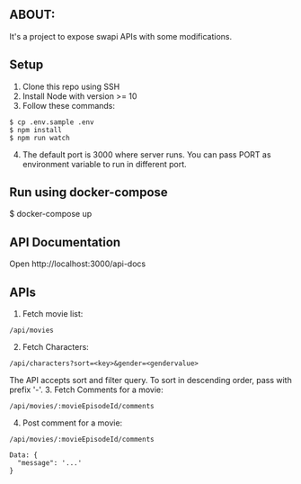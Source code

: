 ## ABOUT:
It's a project to expose swapi APIs with some modifications.

## Setup

1. Clone this repo using SSH
2. Install Node with version >= 10
3. Follow these commands:
```
$ cp .env.sample .env
$ npm install
$ npm run watch
```
4. The default port is 3000 where server runs. You can pass PORT as environment variable to run in different port.

## Run using docker-compose
$ docker-compose up

## API Documentation
Open http://localhost:3000/api-docs

## APIs
1. Fetch movie list:
```
/api/movies
```
2. Fetch Characters:
```
/api/characters?sort=<key>&gender=<gendervalue>
```
The API accepts sort and filter query.
To sort in descending order, pass with prefix '-'.
3. Fetch Comments for a movie:
```
/api/movies/:movieEpisodeId/comments
```
4. Post comment for a movie:
```
/api/movies/:movieEpisodeId/comments

Data: {
  "message": '...'
}
```
